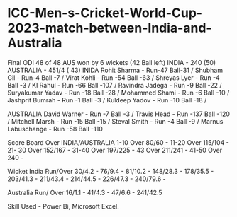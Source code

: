 # ICC-Men-s-Cricket-World-Cup-2023-match-between-India-and-Australia
Final ODI 48 of 48 AUS won by 6 wickets (42 Ball left)
INDIA - 240 (50) AUSTRALIA - 451/4 ( 43)
INIDA
Rohit Sharma - Run-47 Ball-31 /
Shubham Gil - Run-4 Ball -7 / 
Virat Kohli - Run -54 Ball -63 /
Shreyas Lyer - Run -4 Ball -3 /
Kl Rahul - Run -66 Ball -107 /
Ravindra Jadega - Run -9 Ball -22 /
Suryakumar Yadav - Run -18 Ball -28 /
Mohammed Shami - Run -6 Ball -10 /
Jashprit Bumrah - Run -1 Ball -3 /
Kuldeep Yadov - Run -10 Ball -18 /

AUSTRALIA
David Warner - Run -7 Ball -3 /
Travis Head - Run -137 Ball -120 /
Mitchell Marsh - Run -15 Ball -15 /
Steval Smith - Run -4 Ball -9 /
Marnus Labuschange - Run -58 Ball -110

Score Board
Over INDIA/AUSTRALIA
1-10 Over 80/60 -
11-20 Over 115/104 - 
21- 30 Over 152/167 - 
31-40 Over 197/225 - 
43 Over 211/241 - 
41-50 Over 240 - 

Wicket
India
Run/Over
30/4.2 - 
76/9.4 - 
81/10.2 - 
148/28.3 - 
178/35.5 - 
203/41.3 - 
211/43.4 -
214/44.5 -
226/47.3 -
240/79.6 -

Australia
Run/ Over
16/1.1 -
41/4.3 -
47/6.6 -
241/42.5

Skill Used - Power Bi, Microsoft Excel.
